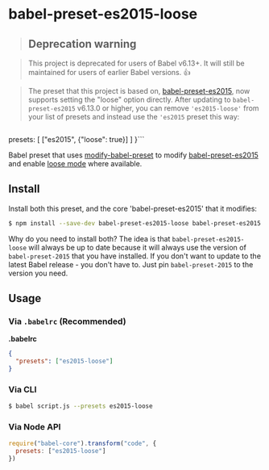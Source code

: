 # babel-preset-es2015-loose

>## Deprecation warning

>This project is deprecated for users of Babel v6.13+. It will still be maintained for users of earlier Babel versions. 👍

>The preset that this project is based on, [babel-preset-es2015](https://github.com/babel/babel/tree/master/packages/babel-preset-es2015), now supports setting the "loose" option directly. After updating to `babel-preset-es2015` v6.13.0 or higher, you can remove `'es2015-loose'` from your list of presets and instead use the `'es2015` preset this way:

>```{
  presets: [
    ["es2015", {"loose": true}]
  ]
}```

Babel preset that uses [modify-babel-preset] to modify [babel-preset-es2015]
and enable [loose mode] where available.

## Install

Install both this preset, and the core 'babel-preset-es2015' that it modifies:

```sh
$ npm install --save-dev babel-preset-es2015-loose babel-preset-es2015
```

Why do you need to install both? The idea is that `babel-preset-es2015-loose`
will always be up to date because it will always use the version of
`babel-preset-2015` that you have installed. If you don't want to update to
the latest Babel release - you don't have to. Just pin `babel-preset-2015` to
the version you need.

## Usage

### Via `.babelrc` (Recommended)

**.babelrc**

```json
{
  "presets": ["es2015-loose"]
}
```

### Via CLI

```sh
$ babel script.js --presets es2015-loose
```

### Via Node API

```javascript
require("babel-core").transform("code", {
  presets: ["es2015-loose"]
})
```

[babel-preset-es2015]: https://www.npmjs.com/package/babel-preset-es2015
[loose mode]: http://www.2ality.com/2015/12/babel6-loose-mode.html
[modify-babel-preset]: https://github.com/developit/modify-babel-preset
